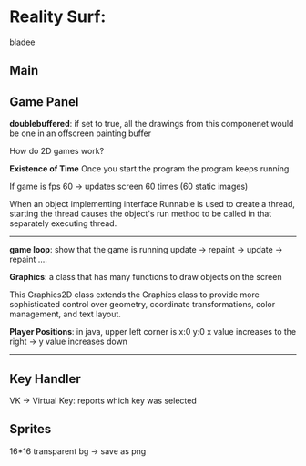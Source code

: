 # Reality Surf: 
bladee


## Main


## Game Panel 

**doublebuffered**: if set to true, all the drawings from this componenet would be one in an offscreen painting buffer



How do 2D games work?

**Existence of Time**
Once you start the program the program keeps running 

If game is fps 60 -> updates screen 60 times (60 static images)

When an object implementing interface Runnable is used to create a thread, starting the thread causes the object's run method to be called in that separately executing thread.

----
**game loop**: show that the game is running 
update -> repaint -> update -> repaint ....


**Graphics**: a class that has many functions to draw objects on the screen

This Graphics2D class extends the Graphics class to provide more sophisticated control over geometry, coordinate transformations, color management, and text layout.

**Player Positions**:
in java, upper left corner is x:0 y:0 
x value increases to the right -> 
y value increases down 

----
## Key Handler

VK -> Virtual Key: reports which key was selected 

## Sprites 

16*16 
transparent bg -> save as png 
